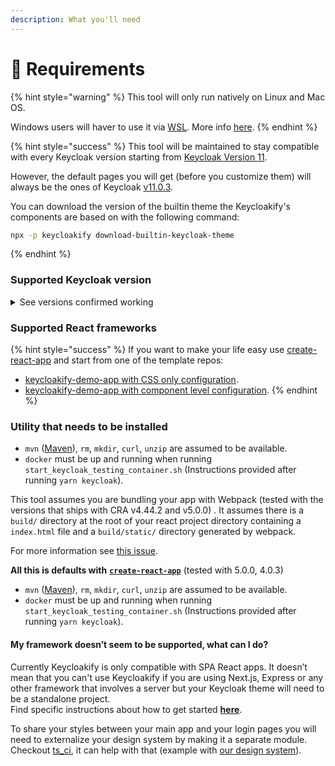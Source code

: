 ```yaml
---
description: What you'll need
---
```


# 🏁 Requirements

{% hint style="warning" %}
This tool will only run natively on Linux and Mac OS.

Windows users will haver to use it via  [WSL](https://docs.microsoft.com/en-us/windows/wsl/install-win10). More info [here](https://github.com/InseeFrLab/keycloakify/issues/54#issuecomment-984834217).
{% endhint %}

{% hint style="success" %}
This tool will be maintained to stay compatible with every Keycloak version starting from [Keycloak Version 11](https://github.com/keycloak/keycloak/releases/tag/11.0.3).

However, the default pages you will get (before you customize them) will always be the ones of Keycloak [v11.0.3](https://github.com/keycloak/keycloak/releases/tag/11.0.3).

You can download the version of the builtin theme the Keycloakify's components are based on with the following command: &#x20;

```bash
npx -p keycloakify download-builtin-keycloak-theme
```
{% endhint %}

### Supported Keycloak version

<details>

<summary>See versions confirmed working</summary>

* [11.0.3](https://hub.docker.com/layers/jboss/keycloak/11.0.3/images/sha256-4438f1e51c1369371cb807dffa526e1208086b3ebb9cab009830a178de949782?context=explore)
* [12.0.4](https://hub.docker.com/layers/jboss/keycloak/12.0.4/images/sha256-67e0c88e69bd0c7aef972c40bdeb558a974013a28b3668ca790ed63a04d70584?context=explore)
* [15.0.2](https://hub.docker.com/layers/jboss/keycloak/15.0.2/images/sha256-d8ed1ee5df42a178c341f924377da75db49eab08ea9f058ff39a8ed7ee05ec93?context=explore)
* [16.1.0](https://hub.docker.com/layers/jboss/keycloak/16.1.0/images/sha256-6ecb9492224c6cfbb55d43f64a5ab634145d8cc1eba14eae8c37e3afde89546e?context=explore)
* [17.0.1](https://github.com/keycloak/keycloak/releases/tag/17.0.1)

</details>

### Supported React frameworks

{% hint style="success" %}
If you want to make your life easy use [create-react-app](https://create-react-app.dev) and start from one of the template repos:&#x20;

* [keycloakify-demo-app with CSS only configuration](https://github.com/garronej/keycloakify-demo-app).
* [keycloakify-demo-app with component level configuration](https://github.com/garronej/keycloakify-demo-app/tree/look\_and\_feel).
{% endhint %}





### Utility that needs to be installed

* `mvn` ([Maven](https://maven.apache.org)), `rm`, `mkdir`, `curl`, `unzip` are assumed to be available.
* `docker` must be up and running when running `start_keycloak_testing_container.sh` (Instructions provided after running `yarn keycloak`).

This tool assumes you are bundling your app with Webpack (tested with the versions that ships with CRA v4.44.2 and v5.0.0) . It assumes there is a `build/` directory at the root of your react project directory containing a `index.html` file and a `build/static/` directory generated by webpack.&#x20;

For more information see [this issue](https://github.com/InseeFrLab/keycloakify/issues/5#issuecomment-832296432).

**All this is defaults with** [**`create-react-app`**](https://create-react-app.dev) (tested with 5.0.0, 4.0.3)

* `mvn` ([Maven](https://maven.apache.org)), `rm`, `mkdir`, `curl`, `unzip` are assumed to be available.
* `docker` must be up and running when running `start_keycloak_testing_container.sh` (Instructions provided after running `yarn keycloak`).

#### My framework doesn’t seem to be supported, what can I do?

Currently Keycloakify is only compatible with SPA React apps. It doesn’t mean that you can't use Keycloakify if you are using Next.js, Express or any other framework that involves a server but your Keycloak theme will need to be a standalone project.\
Find specific instructions about how to get started [**here**](https://github.com/garronej/keycloakify-demo-app#keycloak-theme-only).

To share your styles between your main app and your login pages you will need to externalize your design system by making it a separate module. Checkout [ts\_ci](https://github.com/garronej/ts\_ci), it can help with that (example with [our design system](https://github.com/InseeFrLab/onyxia-ui)).
